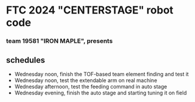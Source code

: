 # FTC 2024 "CENTERSTAGE" robot code
### team 19581 "IRON MAPLE", presents


## schedules
- Wednesday noon, finish the TOF-based team element finding and test it
- Wednesday noon, test the extendable arm on real machine
- Wednesday afternoon, test the feeding command in auto stage
- Wednesday evening, finish the auto stage and starting tuning it on field